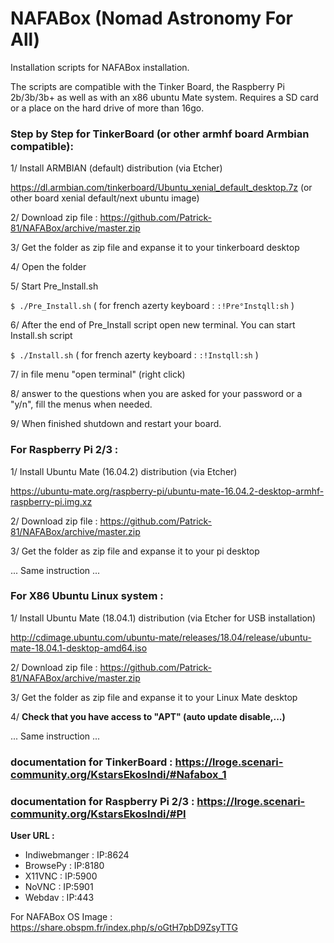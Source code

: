 # NAFABox (Nomad Astronomy For All)
Installation scripts for NAFABox installation.

The scripts are compatible with the Tinker Board, the Raspberry Pi 2b/3b/3b+ as well as with an x86 ubuntu Mate system. 
Requires a SD card or a place on the hard drive of more than 16go.



### Step by Step for TinkerBoard (or other armhf board Armbian compatible):

1/ Install ARMBIAN (default) distribution (via Etcher)

https://dl.armbian.com/tinkerboard/Ubuntu_xenial_default_desktop.7z (or other board xenial default/next ubuntu image)


2/ Download zip file :  https://github.com/Patrick-81/NAFABox/archive/master.zip

3/ Get the folder as zip file and expanse it to your tinkerboard desktop

4/ Open the folder

5/ Start Pre_Install.sh 

`$ ./Pre_Install.sh` 
( for french azerty keyboard : `:!Pre°Instqll:sh` ) 

6/ After the end of Pre_Install script open new terminal. You can start Install.sh script 

`$ ./Install.sh` 
( for french azerty keyboard : `:!Instqll:sh` ) 

7/ in file menu "open terminal" (right click)

8/ answer to the questions when you are asked for your password or a "y/n", fill the menus when needed.

9/ When finished shutdown and restart your board.

### For Raspberry Pi 2/3 :

1/ Install Ubuntu Mate (16.04.2) distribution (via Etcher)

https://ubuntu-mate.org/raspberry-pi/ubuntu-mate-16.04.2-desktop-armhf-raspberry-pi.img.xz

2/ Download zip file :  https://github.com/Patrick-81/NAFABox/archive/master.zip

3/ Get the folder as zip file and expanse it to your pi desktop

... Same instruction ...

### For X86 Ubuntu Linux system :

1/ Install Ubuntu Mate (18.04.1) distribution (via Etcher for USB installation)

http://cdimage.ubuntu.com/ubuntu-mate/releases/18.04/release/ubuntu-mate-18.04.1-desktop-amd64.iso

2/ Download zip file :  https://github.com/Patrick-81/NAFABox/archive/master.zip

3/ Get the folder as zip file and expanse it to your Linux Mate desktop

4/ __Check that you have access to "APT" (auto update disable,...)__

... Same instruction ...


### documentation for TinkerBoard : https://lroge.scenari-community.org/KstarsEkosIndi/#Nafabox_1
### documentation for Raspberry Pi 2/3 : https://lroge.scenari-community.org/KstarsEkosIndi/#PI

__User URL :__

- Indiwebmanger : IP:8624
- BrowsePy : IP:8180
- X11VNC : IP:5900
- NoVNC : IP:5901
- Webdav : IP:443

For NAFABox OS Image :
https://share.obspm.fr/index.php/s/oGtH7pbD9ZsyTTG
